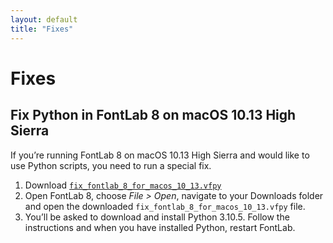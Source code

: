 ```yaml
---
layout: default
title: "Fixes"
---
```


# Fixes

## Fix Python in FontLab 8 on macOS 10.13 High Sierra

If you’re running FontLab 8 on macOS 10.13 High Sierra and would like to use Python scripts, you need to run a special fix.

1. Download [`fix_fontlab_8_for_macos_10_13.vfpy`](https://cdn.jsdelivr.net/gh/fontlabcom/extend-fontlab/download/fontlab-8/fixes/fix_fontlab_8_for_macos_10_13.vfpy)
2. Open FontLab 8, choose _File > Open_, navigate to your Downloads folder and open the downloaded `fix_fontlab_8_for_macos_10_13.vfpy` file.
3. You’ll be asked to download and install Python 3.10.5. Follow the instructions and when you have installed Python, restart FontLab.
